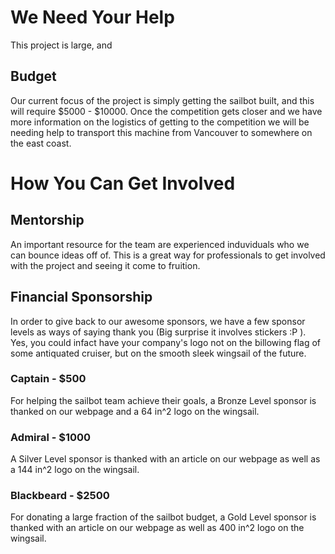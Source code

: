 # We Need Your Help

This project is large, and 

## Budget

Our current focus of the project is simply getting the sailbot built, and this
will require $5000 - $10000. Once the competition gets closer and we have more
information on the logistics of getting to the competition we will be needing
help to transport this machine from Vancouver to somewhere on the east coast.

# How You Can Get Involved

## Mentorship

An important resource for the team are experienced induviduals who we can bounce
ideas off of. This is a great way for professionals to get involved with the
project and seeing it come to fruition.

## Financial Sponsorship

In order to give back to our awesome sponsors, we have a few sponsor levels as
ways of saying thank you (Big surprise it involves stickers :P ). Yes, you could
infact have your company's logo not on the billowing flag of some antiquated
cruiser, but on the smooth sleek wingsail of the future.

### Captain - $500

For helping the sailbot team achieve their goals, a Bronze Level sponsor is
thanked on our webpage and a 64 in^2 logo on the wingsail.

### Admiral - $1000

A Silver Level sponsor is thanked with an article on our webpage as well as
a 144 in^2 logo on the wingsail.

### Blackbeard - $2500

For donating a large fraction of the sailbot budget, a Gold Level sponsor is
thanked with an article on our webpage as well as 400 in^2 logo on the wingsail.
